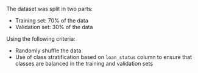 The dataset was split in two parts:

- Training set: 70% of the data
- Validation set: 30% of the data

Using the following criteria:

- Randomly shuffle the data
- Use of class stratification based on `loan_status` column to ensure that classes are balanced
  in the training and validation sets
